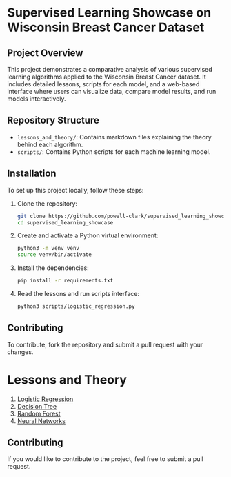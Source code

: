 # Supervised Learning Showcase on Wisconsin Breast Cancer Dataset

## Project Overview

This project demonstrates a comparative analysis of various supervised learning algorithms applied to the Wisconsin Breast Cancer dataset. It includes detailed lessons, scripts for each model, and a web-based interface where users can visualize data, compare model results, and run models interactively.

## Repository Structure
- `lessons_and_theory/`: Contains markdown files explaining the theory behind each algorithm.
- `scripts/`: Contains Python scripts for each machine learning model.


## Installation
To set up this project locally, follow these steps:
1. Clone the repository:
    ```bash
    git clone https://github.com/powell-clark/supervised_learning_showcase.git
    cd supervised_learning_showcase
    ```

2. Create and activate a Python virtual environment:
    ```bash
    python3 -m venv venv
    source venv/bin/activate
    ```

3. Install the dependencies:
    ```bash
    pip install -r requirements.txt
    ```

4. Read the lessons and run scripts interface:
    ```bash
    python3 scripts/logistic_regression.py
    ```



## Contributing
To contribute, fork the repository and submit a pull request with your changes.

# Lessons and Theory
1. [Logistic Regression](lessons_and_theory/1_logistic_regression.md)
2. [Decision Tree](lessons_and_theory/2_decision_tree.md)
3. [Random Forest](lessons_and_theory/3_random_forest.md)
4. [Neural Networks](lessons_and_theory/4_neural_network.md)

## Contributing

If you would like to contribute to the project, feel free to submit a pull request.